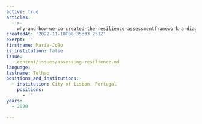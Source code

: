 ```yaml
---
active: true
articles:
  - >-
    why-and-how-we-co-created-the-resilience-assessmentframework-a-diagnosis-tool-for-cities-and-strategic-sectors
createdAt: '2022-11-10T08:35:33.251Z'
exerpt: ''
firstname: Maria-João
is_institution: false
issue:
  - content/issues/assessing-resilience.md
language:
lastname: Telhao
positions_and_institutions:
  - institution: City of Lisbon, Portugal
    positions:
      - ''
years:
  - 2020

---
```

